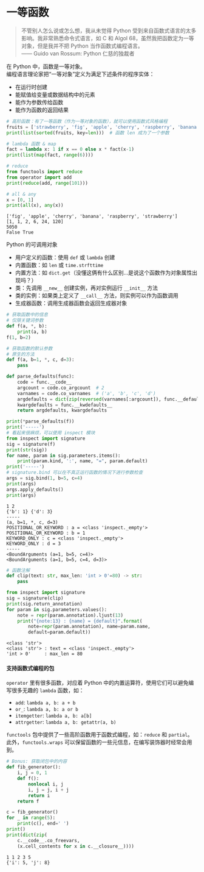 
# 一等函数

> 不管别人怎么说或怎么想，我从未觉得 Python 受到来自函数式语言的太多影响。我非常熟悉命令式语言，如 C 和 Algol 68，虽然我把函数定为一等对象，但是我并不把 Python 当作函数式编程语言。  
> —— Guido van Rossum: Python 仁慈的独裁者

在 Python 中，函数是一等对象。  
编程语言理论家把“一等对象”定义为满足下述条件的程序实体：
* 在运行时创建
* 能赋值给变量或数据结构中的元素
* 能作为参数传给函数
* 能作为函数的返回结果


```python
# 高阶函数：有了一等函数（作为一等对象的函数），就可以使用函数式风格编程
fruits = ['strawberry', 'fig', 'apple', 'cherry', 'raspberry', 'banana']
print(list(sorted(fruits, key=len)))  # 函数 len 成为了一个参数

# lambda 函数 & map
fact = lambda x: 1 if x == 0 else x * fact(x-1)
print(list(map(fact, range(6))))

# reduce
from functools import reduce
from operator import add
print(reduce(add, range(101)))

# all & any
x = [0, 1]
print(all(x), any(x))
```

    ['fig', 'apple', 'cherry', 'banana', 'raspberry', 'strawberry']
    [1, 1, 2, 6, 24, 120]
    5050
    False True


Python 的可调用对象
* 用户定义的函数：使用 `def` 或 `lambda` 创建
* 内置函数：如 `len` 或 `time.strfttime`
* 内置方法：如 `dict.get`（没懂这俩有什么区别…是说这个函数作为对象属性出现吗？）
* 类：先调用 `__new__` 创建实例，再对实例运行 `__init__` 方法
* 类的实例：如果类上定义了 `__call__` 方法，则实例可以作为函数调用
* 生成器函数：调用生成器函数会返回生成器对象


```python
# 获取函数中的信息
# 仅限关键词参数
def f(a, *, b):
    print(a, b)
f(1, b=2)

# 获取函数的默认参数
# 原生的方法
def f(a, b=1, *, c, d=3):
    pass

def parse_defaults(func):
    code = func.__code__
    argcount = code.co_argcount  # 2
    varnames = code.co_varnames  # ('a', 'b', 'c', 'd')
    argdefaults = dict(zip(reversed(varnames[:argcount]), func.__defaults__))
    kwargdefaults = func.__kwdefaults__
    return argdefaults, kwargdefaults

print(*parse_defaults(f))
print('-----')
# 看起来很麻烦，可以使用 inspect 模块
from inspect import signature
sig = signature(f)
print(str(sig))
for name, param in sig.parameters.items():
    print(param.kind, ':', name, "=", param.default)
print('-----')
# signature.bind 可以在不真正运行函数的情况下进行参数检查
args = sig.bind(1, b=5, c=4)
print(args)
args.apply_defaults()
print(args)
```

    1 2
    {'b': 1} {'d': 3}
    -----
    (a, b=1, *, c, d=3)
    POSITIONAL_OR_KEYWORD : a = <class 'inspect._empty'>
    POSITIONAL_OR_KEYWORD : b = 1
    KEYWORD_ONLY : c = <class 'inspect._empty'>
    KEYWORD_ONLY : d = 3
    -----
    <BoundArguments (a=1, b=5, c=4)>
    <BoundArguments (a=1, b=5, c=4, d=3)>



```python
# 函数注解
def clip(text: str, max_len: 'int > 0'=80) -> str:
    pass

from inspect import signature
sig = signature(clip)
print(sig.return_annotation)
for param in sig.parameters.values():
    note = repr(param.annotation).ljust(13)
    print("{note:13} : {name} = {default}".format(
        note=repr(param.annotation), name=param.name,
        default=param.default))
```

    <class 'str'>
    <class 'str'> : text = <class 'inspect._empty'>
    'int > 0'     : max_len = 80


#### 支持函数式编程的包
`operator` 里有很多函数，对应着 Python 中的内置运算符，使用它们可以避免编写很多无趣的 `lambda` 函数，如：
* `add`: `lambda a, b: a + b`
* `or_`: `lambda a, b: a or b`
* `itemgetter`: `lambda a, b: a[b]`
* `attrgetter`: `lambda a, b: getattr(a, b)`

`functools` 包中提供了一些高阶函数用于函数式编程，如：`reduce` 和 `partial`。  
此外，`functools.wraps` 可以保留函数的一些元信息，在编写装饰器时经常会用到。



```python
# Bonus: 获取闭包中的内容
def fib_generator():
    i, j = 0, 1
    def f():
        nonlocal i, j
        i, j = j, i + j
        return i
    return f

c = fib_generator()
for _ in range(5):
    print(c(), end=' ')
print()
print(dict(zip(
    c.__code__.co_freevars,
    (x.cell_contents for x in c.__closure__))))
```

    1 1 2 3 5 
    {'i': 5, 'j': 8}

